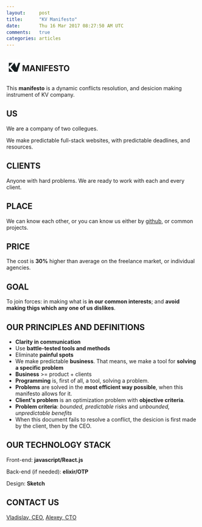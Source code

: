 ```yaml
---
layout:     post
title:      "KV Manifesto"
date:       Thu 16 Mar 2017 08:27:50 AM UTC
comments:   true
categories: articles
---
```



## <img style="height: 1.96em; vertical-align: middle; margin-bottom: 9px;" src="/res/kv.svg"/>MANIFESTO

This **manifesto** is a dynamic conflicts resolution, and desicion making instrument of KV company.

## US

We are a company of two collegues.

We make predictable full-stack websites, with predictable deadlines, and resources.

## CLIENTS

Anyone with hard problems. We are ready to work with each and every client.

## PLACE

We can know each other, or you can know us either by [github](https://github.com/naissur), or common projects.

## PRICE

The cost is **30%** higher than average on the freelance market, or individual agencies.

## GOAL

To join forces: in making what is **in our common interests**; and **avoid making thigs which any one of us dislikes**.


## OUR PRINCIPLES AND DEFINITIONS

- **Clarity in communication**
- Use **battle-tested tools and methods**
- Eliminate **painful spots**
- We make predictable **business**. That means, we make a tool for **solving a specific problem**
- **Business** >= product + clients
- **Programming** is, first of all, a tool, solving a problem.
- **Problems** are solved in the **most efficient way possible**, when this manifesto allows for it.
- **Client's problem** is an optimization problem with **objective criteria**.
- **Problem criteria**: *bounded, predictable* risks and *unbounded, unpredictable benefits*
- When this document fails to resolve a conflict, the desicion is first made by the client, then by the CEO.

## OUR TECHNOLOGY STACK

Front-end: **javascript/React.js**

Back-end (if needed): **elixir/OTP**

Design: **Sketch**

## CONTACT US

[Vladislav, CEO](mailto:vlad.aituganov@gmail.com?Subject=KV), [Alexey, CTO](mailto:alexey.knyshev@gmail.com?Subject=KV)

